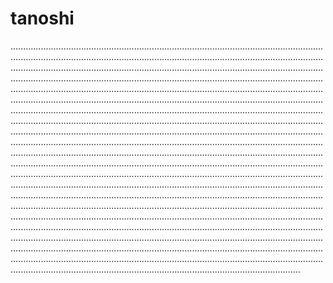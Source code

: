 # tanoshi

...............................................................................................................................................................................................................................................................................................................................................................................................................................................................................................................................................................................................................................................................................................................................................................................................................................................................................................................................................................................................................................................................................................................................................................................................................................................................................................................................................................................................................................................................................................................................................................................................................................................................................................................................................................................................................................................................................................................................................................................................................................................................................................................................................................................................................................................................................................................................................................................................................................................................................................................................................................................................................................................................................................................................................................................................................................